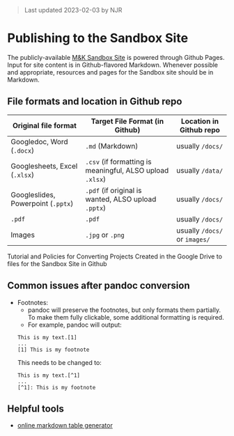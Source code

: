 > Last updated 2023-02-03 by NJR


# Publishing to the Sandbox Site
The publicly-available [M&K Sandbox Site](https://cu-mkp.github.io/sandbox/) is powered through Github Pages. Input for site content is in Github-flavored Markdown. Whenever possible and appropriate, resources and pages for the Sandbox site should be in Markdown.

## File formats and location in Github repo

| Original file format               | Target File Format (in Github)                            | Location in Github repo       |
|------------------------------------|-----------------------------------------------------------|-------------------------------|
| Googledoc, Word (`.docx`)          | `.md` (Markdown)                                          | usually `/docs/`              |
| Googlesheets, Excel (`.xlsx`)      | `.csv` (if formatting is meaningful, ALSO upload `.xlsx`) | usually `/data/`              |
| Googleslides, Powerpoint (`.pptx`) | `.pdf` (if original is wanted, ALSO upload `.pptx`)       | usually `/docs/`              |
| `.pdf`                             | `.pdf`                                                    | usually `/docs/`              |
| Images                             | `.jpg` or `.png`                                          | usually `/docs/` or `images/` |




Tutorial and Policies for Converting Projects Created in the Google Drive to files for the Sandbox Site in Github

## Common issues after pandoc conversion
- Footnotes:
    - pandoc will preserve the footnotes, but only formats them partially. To make them fully clickable, some additional formatting is required.
    - For example, pandoc will output:
    ```
    This is my text.[1]
    ...
    [1] This is my footnote
    ```
    This needs to be changed to:
    ```
    This is my text.[^1]
    ...
    [^1]: This is my footnote
    ```
## Helpful tools
- [online markdown table generator](https://www.tablesgenerator.com/markdown_tables)
